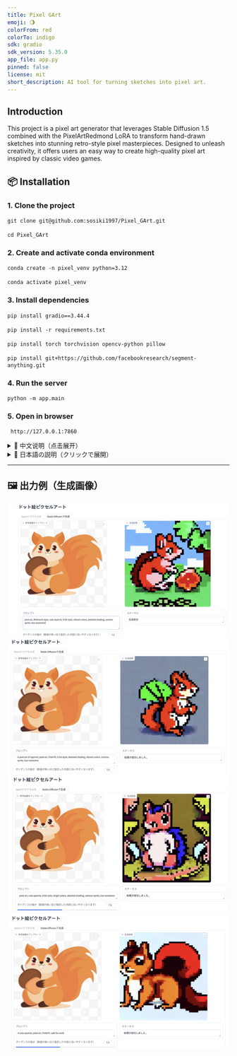 ```yaml
---
title: Pixel GArt
emoji: 🌖
colorFrom: red
colorTo: indigo
sdk: gradio
sdk_version: 5.35.0
app_file: app.py
pinned: false
license: mit
short_description: AI tool for turning sketches into pixel art.
---
```


## Introduction

This project is a pixel art generator that leverages Stable Diffusion 1.5 combined with the PixelArtRedmond LoRA to transform hand-drawn sketches into stunning retro-style pixel masterpieces. Designed to unleash creativity, it offers users an easy way to create high-quality pixel art inspired by classic video games.

## 📦 Installation 

### 1. Clone the project

```
git clone git@github.com:sosiki1997/Pixel_GArt.git

cd Pixel_GArt
```

### 2. Create and activate conda environment

```
conda create -n pixel_venv python=3.12

conda activate pixel_venv
```

### 3. Install dependencies

```
pip install gradio==3.44.4

pip install -r requirements.txt

pip install torch torchvision opencv-python pillow

pip install git+https://github.com/facebookresearch/segment-anything.git
```

### 4. Run the server

```
python -m app.main
```

### 5. Open in browser

```
 http://127.0.0.1:7860
```

<details>
  <summary>📖 中文说明（点击展开）</summary>


本项目是一个像素画生成器，结合了 Stable Diffusion 1.5 和 PixelArtRedmond LoRA，能将手绘草图转化为令人惊艳的复古风格像素艺术。旨在释放创意，让用户轻松创作出高品质的像素艺术作品，灵感源自经典电子游戏。

</details>

<details>
  <summary>📖 日本語の説明（クリックで展開）</summary>


本プロジェクトは、Stable Diffusion 1.5 と PixelArtRedmond LoRA を組み合わせて、手描きのスケッチを圧巻のレトロ風ピクセルアートに変換するジェネレーターです。クラシックゲームにインスパイアされた高品質なピクセルアートを手軽に制作できることを目的としています。

</details>

---

## 🖼️ 出力例（生成画像）

<p align="center">
  <img src="./readme_img/output_1_snapshot.png" width="600"/>
  <img src="./readme_img/output_2_snapshot.png" width="600"/>
  <img src="./readme_img/output_3_snapshot.png" width="600"/>
  <img src="./readme_img/output_4_snapshot.png" width="600"/>
</p>
